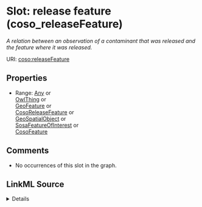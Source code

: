 

# Slot: release feature (coso_releaseFeature)


_A relation between an observation of a contaminant that was released and the feature where it was released._







URI: [coso:releaseFeature](http://w3id.org/coso/v1/contaminoso#releaseFeature)



<!-- no inheritance hierarchy -->








## Properties

* Range: [Any](../classes/Any.md)&nbsp;or&nbsp;<br />[OwlThing](../classes/OwlThing.md)&nbsp;or&nbsp;<br />[GeoFeature](../classes/GeoFeature.md)&nbsp;or&nbsp;<br />[CosoReleaseFeature](../classes/CosoReleaseFeature.md)&nbsp;or&nbsp;<br />[GeoSpatialObject](../classes/GeoSpatialObject.md)&nbsp;or&nbsp;<br />[SosaFeatureOfInterest](../classes/SosaFeatureOfInterest.md)&nbsp;or&nbsp;<br />[CosoFeature](../classes/CosoFeature.md)





## Comments

* No occurrences of this slot in the graph.



## LinkML Source

<details>

```yaml
name: coso_releaseFeature
description: A relation between an observation of a contaminant that was released
  and the feature where it was released.
title: release feature
comments:
- No occurrences of this slot in the graph.
from_schema: sawgraph-kg
rank: 1000
slot_uri: coso:releaseFeature
alias: coso_releaseFeature
subproperty_of: coso_hasFeatureOfInterest
union_of:
- '{''domain'': ''owl_Thing''}'
- '{''domain'': ''sosa_Observation''}'
- '{''domain'': ''coso_ContaminantReleaseObservation''}'
- '{''domain'': ''coso_ContaminantObservation''}'
range: Any
any_of:
- range: owl_Thing
- range: geo_Feature
- range: coso_ReleaseFeature
- range: geo_SpatialObject
- range: sosa_FeatureOfInterest
- range: coso_Feature

```
</details>